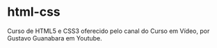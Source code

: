 # html-css
Curso de HTML5 e CSS3 oferecido pelo canal do Curso em Vídeo, por Gustavo Guanabara em Youtube.

